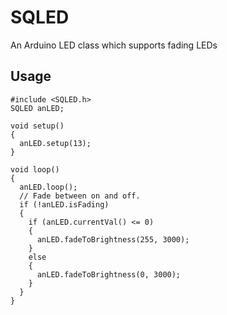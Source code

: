 # SQLED
An Arduino LED class which supports fading LEDs

## Usage
    #include <SQLED.h>
    SQLED anLED;

    void setup() 
    {
      anLED.setup(13);
    }
    
    void loop() 
    {
      anLED.loop();
      // Fade between on and off.
      if (!anLED.isFading)
      {
        if (anLED.currentVal() <= 0)
        {
          anLED.fadeToBrightness(255, 3000);
        }
        else
        {
          anLED.fadeToBrightness(0, 3000);
        }
      }
    }
